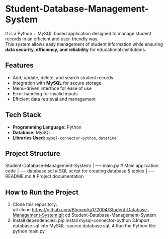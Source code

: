 # Student-Database-Management-System  
It is a Python + MySQL based application designed to manage student records in an efficient and user-friendly way.  
This system allows easy management of student information while ensuring **data security, efficiency, and reliability** for educational institutions.  

## Features  
- Add, update, delete, and search student records  
- Integration with **MySQL** for secure storage  
- Menu-driven interface for ease of use  
- Error handling for invalid inputs  
- Efficient data retrieval and management  

## Tech Stack  
- **Programming Language:** Python  
- **Database:** MySQL  
- **Libraries Used:** `mysql-connector-python`, `datetime`  

## Project Structure  
Student-Database-Management-System/
│── main.py # Main application code
│── database.sql # SQL script for creating database & tables
│── README.md # Project documentation

## How to Run the Project  
1. Clone this repository:  
   git clone https://github.com/Bhoomika172004/Student-Database-Management-System.git
cd Student-Database-Management-System
2. Install dependencies:
   pip install mysql-connector-python
3.Import database.sql into MySQL:
   source database.sql;
4.Run the Python file:
python main.py



   

